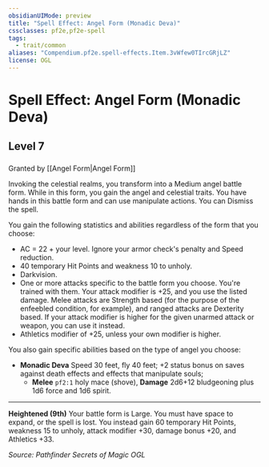 ```yaml
---
obsidianUIMode: preview
title: "Spell Effect: Angel Form (Monadic Deva)"
cssclasses: pf2e,pf2e-spell
tags:
  - trait/common
aliases: "Compendium.pf2e.spell-effects.Item.3vWfew0TIrcGRjLZ"
license: OGL
---
```

# Spell Effect: Angel Form (Monadic Deva)
## Level 7
### 






Granted by [[Angel Form|Angel Form]]

Invoking the celestial realms, you transform into a Medium angel battle form. While in this form, you gain the angel and celestial traits. You have hands in this battle form and can use manipulate actions. You can Dismiss the spell.

You gain the following statistics and abilities regardless of the form that you choose:

*   AC = 22 + your level. Ignore your armor check's penalty and Speed reduction.
*   40 temporary Hit Points and weakness 10 to unholy.
*   Darkvision.
*   One or more attacks specific to the battle form you choose. You're trained with them. Your attack modifier is +25, and you use the listed damage. Melee attacks are Strength based (for the purpose of the enfeebled condition, for example), and ranged attacks are Dexterity based. If your attack modifier is higher for the given unarmed attack or weapon, you can use it instead.
*   Athletics modifier of +25, unless your own modifier is higher.

You also gain specific abilities based on the type of angel you choose:

*   **Monadic Deva** Speed 30 feet, fly 40 feet; +2 status bonus on saves against death effects and effects that manipulate souls;
    *   **Melee** `pf2:1` holy mace (shove), **Damage** 2d6+12 bludgeoning plus 1d6 force and 1d6 spirit.

* * *

**Heightened (9th)** Your battle form is Large. You must have space to expand, or the spell is lost. You instead gain 60 temporary Hit Points, weakness 15 to unholy, attack modifier +30, damage bonus +20, and Athletics +33.

*Source: Pathfinder Secrets of Magic*
*OGL*